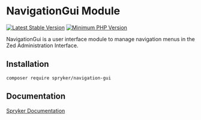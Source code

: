 # NavigationGui Module
[![Latest Stable Version](https://poser.pugx.org/spryker/navigation-gui/v/stable.svg)](https://packagist.org/packages/spryker/navigation-gui)
[![Minimum PHP Version](https://img.shields.io/badge/php-%3E%3D%207.4-8892BF.svg)](https://php.net/)

NavigationGui is a user interface module to manage navigation menus in the Zed Administration Interface.

## Installation

```
composer require spryker/navigation-gui
```

## Documentation

[Spryker Documentation](https://docs.spryker.com)
